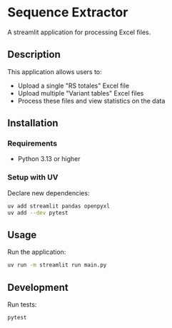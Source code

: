 # Sequence Extractor

A streamlit application for processing Excel files.

## Description

This application allows users to:
- Upload a single "RS totales" Excel file
- Upload multiple "Variant tables" Excel files
- Process these files and view statistics on the data

## Installation

### Requirements
- Python 3.13 or higher

### Setup with UV

Declare new dependencies:
```bash
uv add streamlit pandas openpyxl
uv add --dev pytest
```

## Usage

Run the application:
```bash
uv run -m streamlit run main.py
```

## Development

Run tests:
```bash
pytest
```
